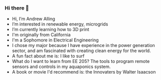 ### Hi there 👋
- Hi, I’m Andrew Alling
- I’m interested in renewable energy, microgrids
- I’m currently learning how to 3D print
- I'm originally from California
- I'm a Sophomore in Electrical Engineering
- I chose my major because I have experience in the power generation sector, and am fascinated with creating clean energy for the world.
- A fun fact about me is: I like to surf
- What do I want to learn from EE 205?  The tools to program remote sensors and controls in my aquaponics system.
- A book or movie I'd recommend is:  the Innovaters by Walter Isaacson

